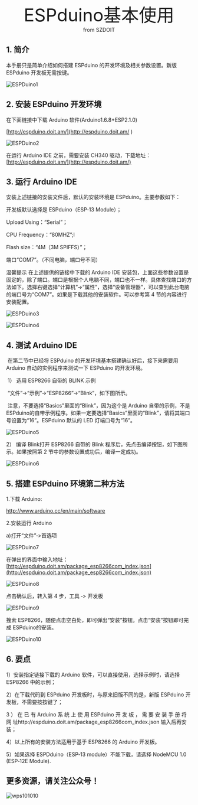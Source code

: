  <center> <font size=10> ESPduino基本使用 </font></center>

<center> from SZDOIT </center>

##  1. 简介

本手册只是简单介绍如何搭建 ESPduino 的开发环境及相关参数设置。新版 ESPduino 开发板无需按键。

![ESPDuino1](ESPDuino1.jpg)

## 2. 安装 ESPduino 开发环境

在下面链接中下载 Arduino 软件(Arduino1.6.8+ESP2.1.0)

[http://espduino.doit.am/](http://espduino.doit.am/      )      

![ESPDuino2](ESPDuino2.jpg) 

在运行 Arduino IDE 之前，需要安装 CH340 驱动，下载地址：[http://espduino.doit.am/](http://espduino.doit.am/)

## 3. 运行 Arduino IDE

安装上述链接的安装文件后，默认的安装环境是 ESPduino。主要参数如下：

 开发板默认选择是 ESPduino（ESP‐13 Module）；

Upload Using：“Serial”；

CPU Frequency：“80MHZ”;l 

Flash size：“4M（3M SPIFFS）”；

 端口“COM7”。（不同电脑，端口号不同）

温馨提示 
 在上述提供的链接中下载的 Arduino IDE 安装包，上面这些参数设置是固定的，除了端口。端口是根据个人电脑不同，端口也不一样。具体查找端口的方法如下。选择右键选择“计算机”→“属性”，选择“设备管理器”，可以查到此台电脑的端口号为“COM7”。如果是下载其他的安装软件。可以参考第 4 节的内容进行安装配置。 

![ESPDuino3](ESPDuino3.png)

![ESPDuino4](ESPDuino4.png)



##  4. 测试 Arduino IDE

​	在第二节中已经将 ESPduino 的开发环境基本搭建确认好后，接下来需要用 Arduino 自动的实例程序来测试一下 ESPduino 的开发环境。

​	1） 选用 ESP8266 自带的 BLINK 示例

​	“文件”→“示例”→“ESP8266”→“Blink”，如下图所示。

​	注意，不要选择“Basics”里面的“Blink”，因为这个是 Arduino 自带的示例，不是 ESPduino的自带示例程序。如果一定要选择“Basics”里面的“Blink”，请将其端口号设置为“16”。ESPduino 默认的 LED 灯端口号为“16”。

![ESPDuino5](ESPDuino5.png)

2） 编译 Blink打开 ESP8266 自带的 Blink 程序后，先点击编译按钮，如下图所示。如果按照第 2 节中的参数设置成功后，编译一定成功。

![ESPDuino6](ESPDuino6.png) 

##  5. 搭建 ESPduino 环境第二种方法

1.下载 Arduino:

http://www.arduino.cc/en/main/software

2.安装运行 Arduino

a)打开“文件”‐>首选项 

![ESPDuino7](ESPDuino7.png) 

在弹出的界面中输入地址：[http://espduino.doit.am/package_esp8266com_index.json](http://espduino.doit.am/package_esp8266com_index.json)

![ESPDuino8](ESPDuino8.png)

点击确认后，转入第 4 步，工具 ‐> 开发板 

![ESPDuino9](ESPDuino9.png)

 搜索 ESP8266，随便点击空白处，即可弹出“安装”按钮。点击“安装”按钮即可完成 ESPduino的安装。

![ESPDuino10](ESPDuino10.png)

## 6. 要点

1）安装指定链接下载的 Arduino 软件，可以直接使用，选择示例时，请选择 ESP8266 中的示例；

2）在下载代码到 ESPduino 开发板时，与原来旧版不同的是，新版 ESPduino 开发板，不需要按按键了；

3 ） 在 已 有 Arduino 系 统 上 使 用 ESPduino 开 发 板 ， 需 要 安 装 手 册 将 网 址http://espduino.doit.am/package_esp8266com_index.json 输入后再安装；

4）以上所有的安装方法适用于基于 ESP8266 的 Arduino 开发板。

5）如果选择 ESPDduino（ESP‐13 module）不能下载，请选择 NodeMCU 1.0 (ESP‐12E Module). 

## 更多资源，请关注公众号！

![wps101010](wps101010.png)
